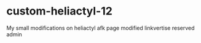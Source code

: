 # custom-heliactyl-12
My small modifications on heliactyl
afk page modified
linkvertise reserved admin
